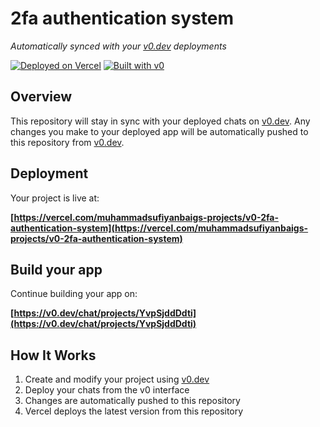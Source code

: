 # 2fa authentication system

*Automatically synced with your [v0.dev](https://v0.dev) deployments*

[![Deployed on Vercel](https://img.shields.io/badge/Deployed%20on-Vercel-black?style=for-the-badge&logo=vercel)](https://vercel.com/muhammadsufiyanbaigs-projects/v0-2fa-authentication-system)
[![Built with v0](https://img.shields.io/badge/Built%20with-v0.dev-black?style=for-the-badge)](https://v0.dev/chat/projects/YvpSjddDdti)

## Overview

This repository will stay in sync with your deployed chats on [v0.dev](https://v0.dev).
Any changes you make to your deployed app will be automatically pushed to this repository from [v0.dev](https://v0.dev).

## Deployment

Your project is live at:

**[https://vercel.com/muhammadsufiyanbaigs-projects/v0-2fa-authentication-system](https://vercel.com/muhammadsufiyanbaigs-projects/v0-2fa-authentication-system)**

## Build your app

Continue building your app on:

**[https://v0.dev/chat/projects/YvpSjddDdti](https://v0.dev/chat/projects/YvpSjddDdti)**

## How It Works

1. Create and modify your project using [v0.dev](https://v0.dev)
2. Deploy your chats from the v0 interface
3. Changes are automatically pushed to this repository
4. Vercel deploys the latest version from this repository